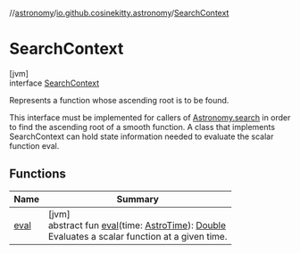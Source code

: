 //[astronomy](../../../index.md)/[io.github.cosinekitty.astronomy](../index.md)/[SearchContext](index.md)

# SearchContext

[jvm]\
interface [SearchContext](index.md)

Represents a function whose ascending root is to be found.

This interface must be implemented for callers of [Astronomy.search](../-astronomy/search.md) in order to find the ascending root of a smooth function. A class that implements SearchContext can hold state information needed to evaluate the scalar function eval.

## Functions

| Name | Summary |
|---|---|
| [eval](eval.md) | [jvm]<br>abstract fun [eval](eval.md)(time: [AstroTime](../-astro-time/index.md)): [Double](https://kotlinlang.org/api/latest/jvm/stdlib/kotlin/-double/index.html)<br>Evaluates a scalar function at a given time. |
